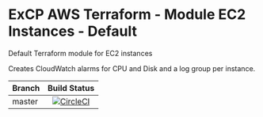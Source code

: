 # ExCP AWS Terraform - Module EC2 Instances - Default

Default Terraform module for EC2 instances

Creates CloudWatch alarms for CPU and Disk and a log group per instance.

| Branch | Build Status |
|---|:---:|
|master | [![CircleCI](https://circleci.com/gh/exactsoftware/terraform-aws-excp-ec2-default.svg?style=svg&circle-token=1f60037e5d801460834e22e0318b536bf17121d1)](https://circleci.com/gh/exactsoftware/terraform-aws-excp-ec2-default)|